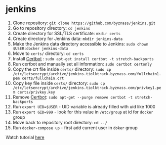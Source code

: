 # jenkins

1. Clone repository: `git clone https://github.com/byznass/jenkins.git`
2. Go to repository directory: `cd jenkins`
3. Create directory for SSL/TLS certificate: `mkdir certs`
4. Create directory for Jenkins data: `mkdir jenkins-data`
5. Make the Jenkins data directory accessible to Jenkins: `sudo chown $USER:docker jenkins-data`
6. Move to `certs/` directory: `cd certs`
7. Install [Certbot](https://certbot.eff.org) : `sudo apt-get install certbot -t stretch-backports`
8. Run certbot and manually set all information: `sudo certbot certonly`
9. Copy the crt file inside `certs/` directory: `sudo cp /etc/letsencrypt/archive/jenkins.tiolktrack.byznass.com/fullchain1.pem certs/fullchain.crt`
10. Copy key file inside `certs/` directory: `sudo cp /etc/letsencrypt/archive/jenkins.tiolktrack.byznass.com/privkey1.pem certs/privkey.key`
11. Remove [Certbot](https://certbot.eff.org): `sudo apt-get --purge remove certbot -t stretch-backports`
12. Run `export UID=$USER` - UID variable is already filled with uid like 1000
13. Run `export GID=999` - look for this value in `/etc/group` at id for `docker` group
14. Move back to repository root directory: `cd ../`
15. Run `docker-compose up` - first add current user in `doker` group 

Watch tutorial [here](https://youtu.be/GguqzW40re0)
